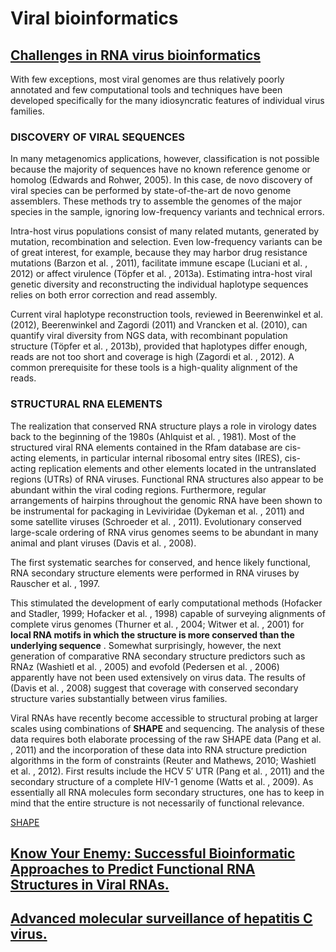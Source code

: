 # Viral bioinformatics

## [Challenges in RNA virus bioinformatics](https://europepmc.org/article/MED/24590443)

 With few exceptions, most viral genomes are thus relatively poorly annotated and few computational tools and techniques have been developed specifically for the many idiosyncratic features of individual virus families.
 
### DISCOVERY OF VIRAL SEQUENCES

In many metagenomics applications, however, classification is not possible because the majority of sequences have no known reference genome or homolog (Edwards and Rohwer, 2005). In this case, de novo discovery of viral species can be performed by state-of-the-art de novo genome assemblers. These methods try to assemble the genomes of the major species in the sample, ignoring low-frequency variants and technical errors.
 
Intra-host virus populations consist of many related mutants, generated by mutation, recombination and selection. Even low-frequency variants can be of great interest, for example, because they may harbor drug resistance mutations (Barzon et al. , 2011), facilitate immune escape (Luciani et al. , 2012) or affect virulence (Töpfer et al. , 2013a). Estimating intra-host viral genetic diversity and reconstructing the individual haplotype sequences relies on both error correction and read assembly.

Current viral haplotype reconstruction tools, reviewed in Beerenwinkel et al. (2012), Beerenwinkel and Zagordi (2011) and Vrancken et al. (2010), can quantify viral diversity from NGS data, with recombinant population structure (Töpfer et al. , 2013b), provided that haplotypes differ enough, reads are not too short and coverage is high (Zagordi et al. , 2012). A common prerequisite for these tools is a high-quality alignment of the reads.

### STRUCTURAL RNA ELEMENTS

The realization that conserved RNA structure plays a role in virology dates back to the beginning of the 1980s (Ahlquist et al. , 1981). Most of the structured viral RNA elements contained in the Rfam database are cis-acting elements, in particular internal ribosomal entry sites (IRES), cis-acting replication elements and other elements located in the untranslated regions (UTRs) of RNA viruses. Functional RNA structures also appear to be abundant within the viral coding regions. Furthermore, regular arrangements of hairpins throughout the genomic RNA have been shown to be instrumental for packaging in Leviviridae (Dykeman et al. , 2011) and some satellite viruses (Schroeder et al. , 2011). Evolutionary conserved large-scale ordering of RNA virus genomes seems to be abundant in many animal and plant viruses (Davis et al. , 2008).

The first systematic searches for conserved, and hence likely functional, RNA secondary structure elements were performed in RNA viruses by Rauscher et al. , 1997.

This stimulated the development of early computational methods (Hofacker and Stadler, 1999; Hofacker et al. , 1998) capable of surveying alignments of complete virus genomes (Thurner et al. , 2004; Witwer et al. , 2001) for __local RNA motifs in which the structure is more conserved than the underlying sequence__ . Somewhat surprisingly, however, the next generation of comparative RNA secondary structure predictors such as RNAz (Washietl et al. , 2005) and evofold (Pedersen et al. , 2006) apparently have not been used extensively on virus data. The results of (Davis et al. , 2008) suggest that coverage with conserved secondary structure varies substantially between virus families.

Viral RNAs have recently become accessible to structural probing at larger scales using combinations of __SHAPE__ and sequencing. The analysis of these data requires both elaborate processing of the raw SHAPE data (Pang et al. , 2011) and the incorporation of these data into RNA structure prediction algorithms in the form of constraints (Reuter and Mathews, 2010; Washietl et al. , 2012). First results include the HCV 5′ UTR (Pang et al. , 2011) and the secondary structure of a complete HIV-1 genome (Watts et al. , 2009). As essentially all RNA molecules form secondary structures, one has to keep in mind that the entire structure is not necessarily of functional relevance.

[SHAPE](https://en.wikipedia.org/wiki/Nucleic_acid_structure_determination#SHAPE)
 
## [Know Your Enemy: Successful Bioinformatic Approaches to Predict Functional RNA Structures in Viral RNAs.](https://europepmc.org/article/MED/29354101)

## [Advanced molecular surveillance of hepatitis C virus.](https://europepmc.org/article/MED/25781918)


